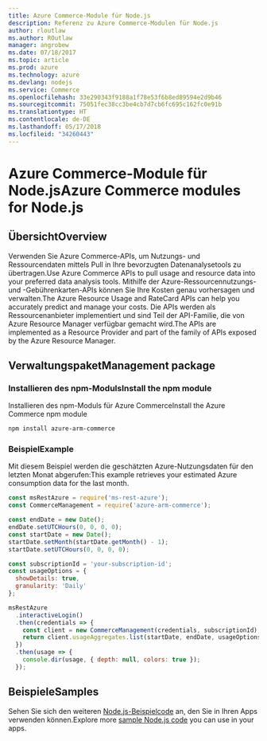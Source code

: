 ```yaml
---
title: Azure Commerce-Module für Node.js
description: Referenz zu Azure Commerce-Modulen für Node.js
author: rloutlaw
ms.author: ROutlaw
manager: angrobew
ms.date: 07/18/2017
ms.topic: article
ms.prod: azure
ms.technology: azure
ms.devlang: nodejs
ms.service: Commerce
ms.openlocfilehash: 33e290343f9188a1f78e53f6b8ed89594e2d9b46
ms.sourcegitcommit: 75051fec38cc3be4cb7d7cb6fc695c162fc0e91b
ms.translationtype: HT
ms.contentlocale: de-DE
ms.lasthandoff: 05/17/2018
ms.locfileid: "34260443"
---
```

# <a name="azure-commerce-modules-for-nodejs"></a><span data-ttu-id="1affc-103">Azure Commerce-Module für Node.js</span><span class="sxs-lookup"><span data-stu-id="1affc-103">Azure Commerce modules for Node.js</span></span>

## <a name="overview"></a><span data-ttu-id="1affc-104">Übersicht</span><span class="sxs-lookup"><span data-stu-id="1affc-104">Overview</span></span>

<span data-ttu-id="1affc-105">Verwenden Sie Azure Commerce-APIs, um Nutzungs- und Ressourcendaten mittels Pull in Ihre bevorzugten Datenanalysetools zu übertragen.</span><span class="sxs-lookup"><span data-stu-id="1affc-105">Use Azure Commerce APIs to pull usage and resource data into your preferred data analysis tools.</span></span> <span data-ttu-id="1affc-106">Mithilfe der Azure-Ressourcennutzungs- und -Gebührenkarten-APIs können Sie Ihre Kosten genau vorhersagen und verwalten.</span><span class="sxs-lookup"><span data-stu-id="1affc-106">The Azure Resource Usage and RateCard APIs can help you accurately predict and manage your costs.</span></span> <span data-ttu-id="1affc-107">Die APIs werden als Ressourcenanbieter implementiert und sind Teil der API-Familie, die von Azure Resource Manager verfügbar gemacht wird.</span><span class="sxs-lookup"><span data-stu-id="1affc-107">The APIs are implemented as a Resource Provider and part of the family of APIs exposed by the Azure Resource Manager.</span></span>

## <a name="management-package"></a><span data-ttu-id="1affc-108">Verwaltungspaket</span><span class="sxs-lookup"><span data-stu-id="1affc-108">Management package</span></span>

### <a name="install-the-npm-module"></a><span data-ttu-id="1affc-109">Installieren des npm-Moduls</span><span class="sxs-lookup"><span data-stu-id="1affc-109">Install the npm module</span></span>

<span data-ttu-id="1affc-110">Installieren des npm-Moduls für Azure Commerce</span><span class="sxs-lookup"><span data-stu-id="1affc-110">Install the Azure Commerce npm module</span></span>

```bash
npm install azure-arm-commerce
```

### <a name="example"></a><span data-ttu-id="1affc-111">Beispiel</span><span class="sxs-lookup"><span data-stu-id="1affc-111">Example</span></span>

<span data-ttu-id="1affc-112">Mit diesem Beispiel werden die geschätzten Azure-Nutzungsdaten für den letzten Monat abgerufen:</span><span class="sxs-lookup"><span data-stu-id="1affc-112">This example retrieves your estimated Azure consumption data for the last month.</span></span>

```javascript
const msRestAzure = require('ms-rest-azure');
const CommerceManagement = require('azure-arm-commerce');

const endDate = new Date();
endDate.setUTCHours(0, 0, 0, 0);
const startDate = new Date();
startDate.setMonth(startDate.getMonth() - 1);
startDate.setUTCHours(0, 0, 0, 0);

const subscriptionId = 'your-subscription-id';
const usageOptions = {
  showDetails: true,
  granularity: 'Daily'
};

msRestAzure
  .interactiveLogin()
  .then(credentials => {
    const client = new CommerceManagement(credentials, subscriptionId);
    return client.usageAggregates.list(startDate, endDate, usageOptions);
  })
  .then(usage => {
    console.dir(usage, { depth: null, colors: true });
  });
```

## <a name="samples"></a><span data-ttu-id="1affc-113">Beispiele</span><span class="sxs-lookup"><span data-stu-id="1affc-113">Samples</span></span>

<span data-ttu-id="1affc-114">Sehen Sie sich den weiteren [Node.js-Beispielcode](https://azure.microsoft.com/resources/samples/?platform=nodejs) an, den Sie in Ihren Apps verwenden können.</span><span class="sxs-lookup"><span data-stu-id="1affc-114">Explore more [sample Node.js code](https://azure.microsoft.com/resources/samples/?platform=nodejs) you can use in your apps.</span></span>
